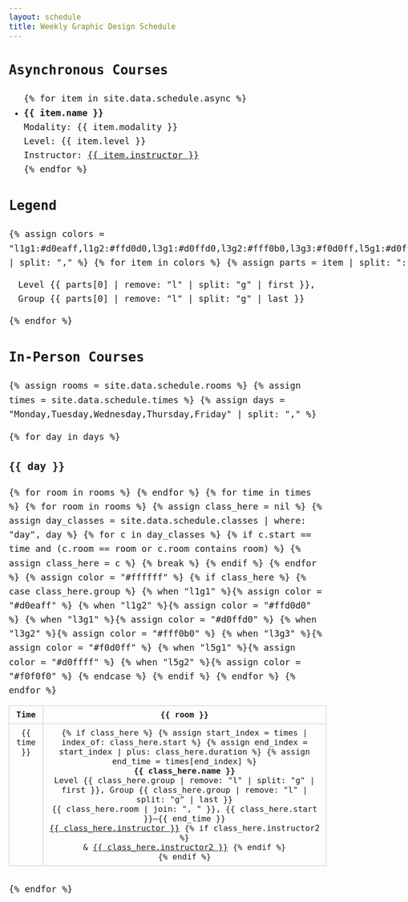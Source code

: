 ```yaml
---
layout: schedule
title: Weekly Graphic Design Schedule
---
```


<style>
  body {
    font-family: "IBM Plex Mono", monospace;
    font-size: clamp(0.9rem, 1vw + 0.5rem, 1.2rem);
    line-height: 1.6;
  }
  .schedule-table {
    width: 100%;
    border-collapse: collapse;
    margin-bottom: 2rem;
  }
  .schedule-table th,
  .schedule-table td {
    border: 1px solid #ccc;
    padding: 0.5rem;
    text-align: center;
    vertical-align: top;
  }
  .course-block {
    font-size: inherit;
    line-height: inherit;
  }
  .legend {
    display: flex;
    flex-wrap: wrap;
    gap: 1rem;
    margin-bottom: 2rem;
  }
  .legend-item {
    display: flex;
    align-items: center;
    gap: 0.5rem;
  }
  .legend-color {
    width: 20px;
    height: 20px;
    border-radius: 4px;
  }
  @media (max-width: 768px) {
    .schedule-table {
      display: block;
      overflow-x: auto;
    }
  }
</style>

<h2>Asynchronous Courses</h2>
<ul>
  {% for item in site.data.schedule.async %}
    <li>
      <strong>{{ item.name }}</strong><br>
      Modality: {{ item.modality }}<br>
      Level: {{ item.level }}<br>
      Instructor: <a href="mailto:{{ item.email }}">{{ item.instructor }}</a>
    </li>
  {% endfor %}
</ul>

<h2>Legend</h2>
<div class="legend">
  {% assign colors = "l1g1:#d0eaff,l1g2:#ffd0d0,l3g1:#d0ffd0,l3g2:#fff0b0,l3g3:#f0d0ff,l5g1:#d0ffff,l5g2:#f0f0f0" | split: "," %}
  {% for item in colors %}
    {% assign parts = item | split: ":" %}
    <div class="legend-item">
      <div class="legend-color" style="background-color: {{ parts[1] }};"></div>
      <span>Level {{ parts[0] | remove: "l" | split: "g" | first }}, Group {{ parts[0] | remove: "l" | split: "g" | last }}</span>
    </div>
  {% endfor %}
</div>

<h2>In-Person Courses</h2>
{% assign rooms = site.data.schedule.rooms %}
{% assign times = site.data.schedule.times %}
{% assign days = "Monday,Tuesday,Wednesday,Thursday,Friday" | split: "," %}

{% for day in days %}
  <h3>{{ day }}</h3>
  <table class="schedule-table">
    <thead>
      <tr>
        <th>Time</th>
        {% for room in rooms %}
          <th>{{ room }}</th>
        {% endfor %}
      </tr>
    </thead>
    <tbody>
      {% for time in times %}
        <tr>
          <td>{{ time }}</td>
          {% for room in rooms %}
            {% assign class_here = nil %}
            {% assign day_classes = site.data.schedule.classes | where: "day", day %}
            {% for c in day_classes %}
              {% if c.start == time and (c.room == room or c.room contains room) %}
                {% assign class_here = c %}
                {% break %}
              {% endif %}
            {% endfor %}
            {% assign color = "#ffffff" %}
            {% if class_here %}
              {% case class_here.group %}
                {% when "l1g1" %}{% assign color = "#d0eaff" %}
                {% when "l1g2" %}{% assign color = "#ffd0d0" %}
                {% when "l3g1" %}{% assign color = "#d0ffd0" %}
                {% when "l3g2" %}{% assign color = "#fff0b0" %}
                {% when "l3g3" %}{% assign color = "#f0d0ff" %}
                {% when "l5g1" %}{% assign color = "#d0ffff" %}
                {% when "l5g2" %}{% assign color = "#f0f0f0" %}
              {% endcase %}
            {% endif %}
            <td style="background-color: {{ color }}">
              {% if class_here %}
                {% assign start_index = times | index_of: class_here.start %}
                {% assign end_index = start_index | plus: class_here.duration %}
                {% assign end_time = times[end_index] %}
                <div class="course-block">
                  <strong>{{ class_here.name }}</strong><br>
                  Level {{ class_here.group | remove: "l" | split: "g" | first }}, Group {{ class_here.group | remove: "l" | split: "g" | last }}<br>
                  {{ class_here.room | join: ", " }}, {{ class_here.start }}–{{ end_time }}<br>
                  <a href="mailto:{{ class_here.email }}">{{ class_here.instructor }}</a>
                  {% if class_here.instructor2 %}<br>
                    & <a href="mailto:{{ class_here.email2 }}">{{ class_here.instructor2 }}</a>
                  {% endif %}
                </div>
              {% endif %}
            </td>
          {% endfor %}
        </tr>
      {% endfor %}
    </tbody>
  </table>
{% endfor %}
